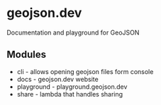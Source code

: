 # geojson.dev

Documentation and playground for GeoJSON

## Modules

- cli - allows opening geojson files form console
- docs - geojson.dev website
- playground - playground.geojson.dev
- share - lambda that handles sharing
